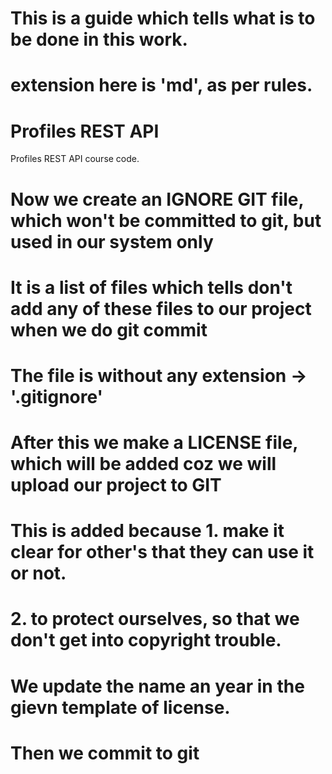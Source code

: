 # This is a guide which tells what is to be done in this work.
# extension here is 'md', as per rules.


# Profiles REST API

Profiles REST API course code.

# Now we create an IGNORE GIT file, which won't be committed to git, but used in our system only
# It is a list of files which tells don't add any of these files to our project when we do git commit
# The file is without any extension -> '.gitignore'

# After this we make a LICENSE file, which will be added coz we will upload our project to GIT
# This is added because 1. make it clear for other's that they can use it or not.
# 2. to protect ourselves, so that we don't get into copyright trouble.
# We update the name an year in the gievn template of license.

# Then we commit to git
